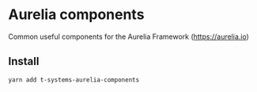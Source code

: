 # Aurelia components
Common useful components for the Aurelia Framework (https://aurelia.io)

## Install

```bash
yarn add t-systems-aurelia-components
```
